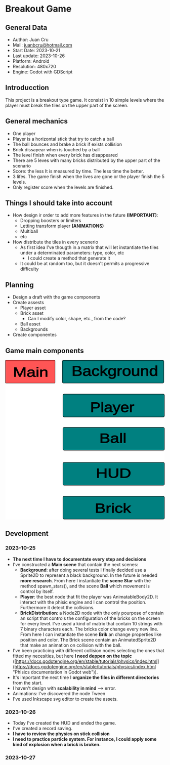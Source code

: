 # Breakout Game

## General Data
- Author: Juan Cru
- Mail: juanbcru@hotmail.com
- Start Date: 2023-10-21
- Last update: 2023-10-26
- Platform: Android
- Resolution: 480x720
- Engine: Godot with GDScript
## Introducction
This project is a breakout type game. It consist in 10 simple levels where the player must break the tiles on the upper part of the screen.
## General mechanics
- One player
- Player is a horizontal stick that try to catch a ball
- The ball bounces and brake a brick if exists collision
- Brick dissapear when is touched by a ball
- The level finish when every brick has disappeared
- There are 5 leves with many bricks distributed by the upper part of the scenario
- Score: the less It is measured by time. The less time the better.
- 3 lifes. The game finish when the lives are gone or the player finish the 5 levels.
- Only register score when the levels are finished.
## Things I should take into account
- How design ir order to add more features in the future **(IMPORTANT)**:
	- Dropping boosters or limiters
	- Letting transform player **(ANIMATIONS)**
	- Multiball
	- etc
- How distribute the tiles in every scenerio
	- As first idea I've thougth in a matrix that will let instantiate the tiles under a determinated parameters: type, color, etc
		- I could create a method that generate it
	- It could be at random too, but it doesn't permits a progressive difficulty	 
## Planning
- Design a draft with the game components 
- Create assests
	- Player asset
	- Brick asset
		- Can I modify color, shape, etc., from the code?
	- Ball asset
	- Backgrounds
- Create componentes
## Game main components
![Components diagram](./components.svg)
## Development
### 2023-10-25
- **The next time I have to documentate every step and decisions**
- I've constructed a **Main scene** that contain the next scenes:
	- **Background**: after doing several tests I finally decided use a Sprite2D to represent a black background. In the future is needed **more research**. From here I instantiate the **scene Star** with the method spawn_stars(), and the scene **Ball** which movement is control by itself.
	- **Player**: the best node that fit the player was AnimatableBody2D. It interact with the phisic engine and I can control the position. Furthermore it detect the collisions.
	- **BrickDistribution**: a Node2D node with the only pourpose of contain an script that controls the configuration of the bricks on the screen for every level. I've used a kind of matrix that contain 10 strings with 7 binary characters each. The bricks color change every new line. From here I can instantiate the scene **Brik** an change properties like position and color. The Brick scene contain an AnimatedSprite2D that make an animation on collision with the ball.
- I've been practicing with different collision nodes selecting the ones that fitted my necesities, but here **I need deppen on the topic** ([https://docs.godotengine.org/en/stable/tutorials/physics/index.html](https://docs.godotengine.org/en/stable/tutorials/physics/index.html "Phisics documentation in Godot web")).
- It's important the next time I **organize the files in different directories** from the start.
- I haven't design with **scalability in mind** --> error.
- Animations: I've discovered the node Tween
- I've used Inkscape svg editor to create the assets. 
### 2023-10-26
- Today I've created the HUD and ended the game.
- I've created a record saving.
- **I have to review the physics on stick collision**
- **I need to practice particle system. For instance, I could apply some kind of explosion when a brick is broken.**
### 2023-10-27
